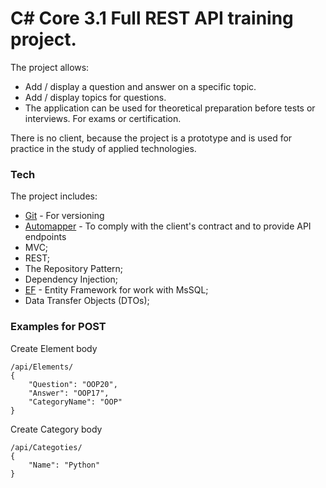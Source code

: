 # C# Core 3.1 Full REST API training project.

The project allows:

  - Add / display a question and answer on a specific topic.
  - Add / display topics for questions.
  - The application can be used for theoretical preparation before tests or interviews. For exams or certification.

There is no client, because the project is a prototype and is used for practice in the study of applied technologies.

### Tech

The project includes:

* [Git] - For versioning
* [Automapper] - To comply with the client's contract and to provide API endpoints
* MVC;
* REST;
* The Repository Pattern;
* Dependency Injection; 
* [EF] - Entity Framework for work with MsSQL;
* Data Transfer Objects (DTOs);

### Examples for POST
Create Element body

	/api/Elements/
	{
		"Question": "OOP20",
		"Answer": "OOP17",
		"CategoryName": "OOP"
	}

Create Category body

	/api/Categoties/
	{
		"Name": "Python"
	}

[//]: # (These are reference links used in the body of this note and get stripped out when the markdown processor does its job. There is no need to format nicely because it shouldn't be seen. Thanks SO - http://stackoverflow.com/questions/4823468/store-comments-in-markdown-syntax)


   [Git]: <https://git-scm.com/>
   [Automapper]: <https://automapper.org/>
   [EF]: https://docs.microsoft.com/en-us/ef/>
   
